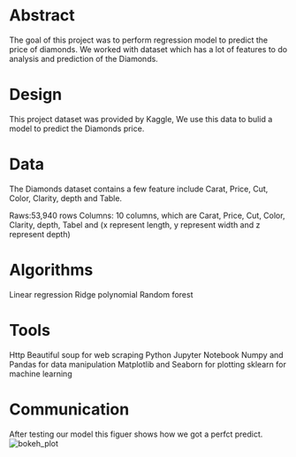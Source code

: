 # Abstract

The goal of this project was to perform regression model to predict the price of diamonds. We worked with dataset which has a lot of features
to do analysis and prediction of the Diamonds.

# Design

This project dataset was provided by Kaggle, We use this data to bulid a model to predict the Diamonds price.

# Data

The Diamonds dataset contains a few feature include Carat, Price, Cut, Color, Clarity, depth and Table. 

Raws:53,940 rows
Columns: 10 columns, which are Carat, Price, Cut, Color, Clarity, depth, Tabel and (x represent length, y represent width and z represent depth)


# Algorithms

Linear regression 
Ridge
polynomial 
Random forest

# Tools

Http 
Beautiful soup for web scraping 
Python Jupyter Notebook
Numpy and Pandas for data manipulation
Matplotlib and Seaborn for plotting
sklearn for machine learning

# Communication

After testing our model this figuer shows how we got a perfct predict.
![bokeh_plot](https://user-images.githubusercontent.com/93079353/145187473-95604583-88a1-4a10-8b58-056e5fcc0af0.png)



